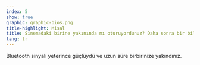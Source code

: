 ```yaml
---
index: 5
show: true
graphic: graphic-bios.png
title-highlight: Misal
title: Sinemadaki birine yakınında mı oturuyordunuz? Daha sonra bir bildirim alabilirsiniz
lang: tr
---
```

Bluetooth sinyali yeterince güçlüydü ve uzun süre birbirinize yakındınız.
